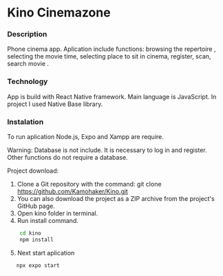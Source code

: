 # Kino Cinemazone

### Description
Phone cinema app. Aplication include functions: browsing the repertoire , selecting the movie time, selecting place to sit in cinema, register, scan, search movie .

### Technology
App is build with React Native framework. Main language is JavaScript. In project I used Native Base library.  

### Instalation 
To run aplication Node.js, Expo and Xampp are require.

Warning:
Database is not include. It is necessary to log in and register. Other functions do not require a database.

Project download:
1. Clone a Git repository with the command: git clone https://github.com/Kamohaker/Kino.git
2. You can also download the project as a ZIP archive from the project's GitHub page.
3. Open  kino folder in terminal.
4. Run install command.
```cmd
    cd kino
    npm install
```
5. Next start aplication
```cmd
   npx expo start
```
